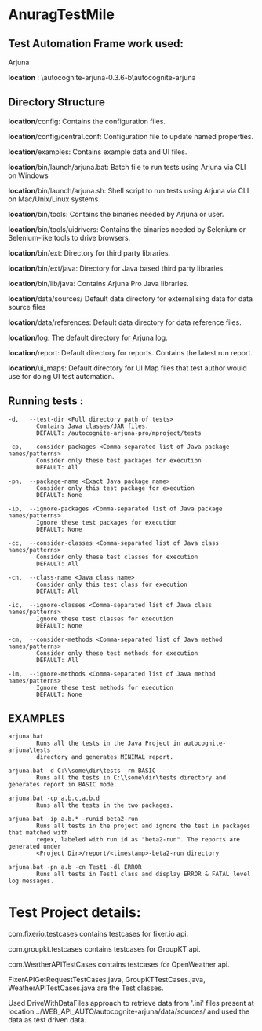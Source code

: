 # AnuragTestMile
Test Automation Frame work used:
--------

Arjuna

**location** : <repository>\autocognite-arjuna-0.3.6-b\autocognite-arjuna

Directory Structure
--------


**location**/config: Contains the configuration files.

**location**/config/central.conf: Configuration file to update named properties.

**location**/examples: Contains example data and UI files.

**location**/bin/launch/arjuna.bat: Batch file to run tests using Arjuna via CLI on Windows

**location**/bin/launch/arjuna.sh: Shell script to run tests using Arjuna via CLI on Mac/Unix/Linux systems

**location**/bin/tools: Contains the binaries needed by Arjuna or user.

**location**/bin/tools/uidrivers: Contains the binaries needed by Selenium or Selenium-like tools to drive browsers.

**location**/bin/ext: Directory for third party libraries.

**location**/bin/ext/java: Directory for Java based third party libraries.

**location**/bin/lib/java: Contains Arjuna Pro Java libraries.


**location**/data/sources/ Default data directory for externalising data for data source files

**location**/data/references: Default data directory for data reference files.

**location**/log: The default directory for Arjuna log.

**location**/report: Default directory for reports. Contains the latest run report.

**location**/ui_maps: Default directory for UI Map files that test author would use for doing UI test automation.



Running tests :
--------


    -d,   --test-dir <Full directory path of tests>
            Contains Java classes/JAR files.
            DEFAULT: /autocognite-arjuna-pro/mproject/tests

    -cp,  --consider-packages <Comma-separated list of Java package names/patterns>
            Consider only these test packages for execution
            DEFAULT: All

    -pn,  --package-name <Exact Java package name>
            Consider only this test package for execution
            DEFAULT: None

    -ip,  --ignore-packages <Comma-separated list of Java package names/patterns>
            Ignore these test packages for execution
            DEFAULT: None

    -cc,  --consider-classes <Comma-separated list of Java class names/patterns>
            Consider only these test classes for execution
            DEFAULT: All

    -cn,  --class-name <Java class name>
            Consider only this test class for execution
            DEFAULT: All

    -ic,  --ignore-classes <Comma-separated list of Java class names/patterns>
            Ignore these test classes for execution
            DEFAULT: None

    -cm,  --consider-methods <Comma-separated list of Java method names/patterns>
            Consider only these test methods for execution
            DEFAULT: All

    -im,  --ignore-methods <Comma-separated list of Java method names/patterns>
            Ignore these test methods for execution
            DEFAULT: None
			
EXAMPLES
--------

    arjuna.bat
            Runs all the tests in the Java Project in autocognite-arjuna\tests
            directory and generates MINIMAL report.

    arjuna.bat -d C:\\some\dir\tests -rm BASIC
            Runs all the tests in C:\\some\dir\tests directory and generates report in BASIC mode.

    arjuna.bat -cp a.b.c,a.b.d
            Runs all the tests in the two packages.

    arjuna.bat -ip a.b.* -runid beta2-run
            Runs all tests in the project and ignore the test in packages that matched with
            regex, labeled with run id as "beta2-run". The reports are generated under
            <Project Dir>/report/<timestamp>-beta2-run directory

    arjuna.bat -pn a.b -cn Test1 -dl ERROR
            Runs all tests in Test1 class and display ERROR & FATAL level log messages.
	    
	    
	    
# Test Project details:

com.fixerio.testcases contains testcases for fixer.io api.

com.groupkt.testcases contains testcases for GroupKT api.

com.WeatherAPITestCases contains testcases for OpenWeather api.


FixerAPIGetRequestTestCases.java, GroupKTTestCases.java, WeatherAPITestCases.java  are the Test classes.


Used DriveWithDataFiles approach to retrieve data from '.ini' files present at location ../WEB_API_AUTO/autocognite-arjuna/data/sources/
and used the data as test driven data.

